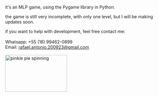 it's an MLP game, using the Pygame library in Python.

the game is still very incomplete, with only one level, but I will be making updates soon.

if you want to help with development, feel free contact me:
<br><br>
Whatsapp: +55 (16) 99462-0899 <br>
Email: rafael.antonio.200923@gmail.com
<br><br>
<a href="https://postimg.cc/XrB1pcLs">
    <img src="https://i.postimg.cc/wj0C4wmY/my-little-pony-pinkie-pie-spinning-4n0hdb2vif4u204y.gif" 
         alt="pinkie pie spinning" width="200" height="120">
</a>

